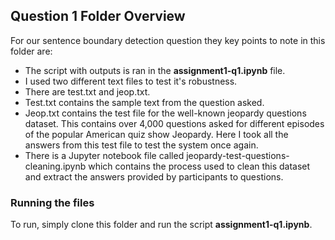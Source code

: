 ## Question 1 Folder Overview

For our sentence boundary detection question they key points to note in this folder are:

- The script with outputs is ran in the **assignment1-q1.ipynb** file.
- I used two different text files to test it's robustness.
- There are test.txt and jeop.txt.
- Test.txt contains the sample text from the question asked.
- Jeop.txt contains the test file for the well-known jeopardy questions dataset.
This contains over 4,000 questions asked for different episodes of the popular American quiz show Jeopardy. Here I took all the answers from this test file to test the system once again.
- There is a Jupyter notebook file called jeopardy-test-questions-cleaning.ipynb which contains the process used to clean this dataset and extract the answers provided by participants to questions.

### Running the files
To run, simply clone this folder and run the script **assignment1-q1.ipynb**.
